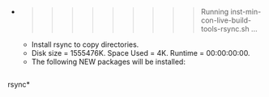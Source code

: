 * >>>>>>>>> Running inst-min-con-live-build-tools-rsync.sh ...
  * Install rsync to copy directories.
  * Disk size = 1555476K. Space Used = 4K. Runtime = 00:00:00:00.
  * The following NEW packages will be installed:
  ```bash
rsync*
  ```
